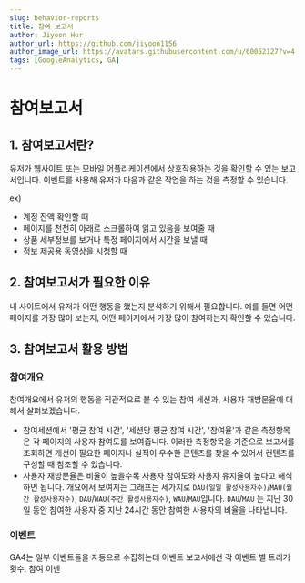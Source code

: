 ```yaml
---
slug: behavior-reports
title: 참여 보고서
author: Jiyoon Hur
author_url: https://github.com/jiyoon1156
author_image_url: https://avatars.githubusercontent.com/u/60052127?v=4
tags: [GoogleAnalytics, GA]
---
```

# 참여보고서

## 1. 참여보고서란?

유저가 웹사이트 또는 모바일 어플리케이션에서 상호작용하는 것을 확인할 수 있는 보고서입니다. 이벤트를 사용해 유저가 다음과 같은 작업을 하는 것을 측정할 수 있습니다.

ex)

- 계정 잔액 확인할 때
- 페이지를 천천히 아래로 스크롤하여 읽고 있음을 보여줄 때
- 상품 세부정보를 보거나 특정 페이지에서 시간을 보낼 때
- 정보 제공용 동영상을 시청할 때

## 2. 참여보고서가 필요한 이유

내 사이트에서 유저가 어떤 행동을 했는지 분석하기 위해서 필요합니다. 예를 들면 어떤 페이지를 가장 많이 보는지, 어떤 페이지에서 가장 많이 참여하는지 확인할 수 있습니다.

## 3. 참여보고서 활용 방법

### 참여개요

참여개요에서 유저의 행동을 직관적으로 볼 수 있는 참여 세션과, 사용자 재방문율에 대해서 살펴보겠습니다.

- 참여세션에서 '평균 참여 시간', '세션당 평균 참여 시간',  '참여율'과 같은 측정항목은 각 페이지의 사용자 참여도를 보여줍니다. 이러한 측정항목을 기준으로 보고서를 조회하면 개선이 필요한 페이지나 실적이 우수한 콘텐츠를 찾을 수 있어서 컨텐츠를 구성할 때 참조할 수 있습니다.
- 사용자 재방문율은 비율이 높을수록 사용자 참여도와 사용자 유지율이 높다고 해석하면 됩니다. 개요에서 보여지는 그래프는 세가지로 `DAU(일일 활성사용자수)`/`MAU(월간 활성사용자수)`, `DAU`/`WAU(주간 활성사용자수)`, `WAU`/`MAU`입니다. `DAU`/`MAU` 는 지난 30일 동안 참여한 사용자 중 지난 24시간 동안 참여한 사용자의 비율을 나타냅니다.

### 이벤트

GA4는 일부 이벤트들을 자동으로 수집하는데 이벤트 보고서에선 각 이벤트 별 트리거 횟수, 참여 이벤